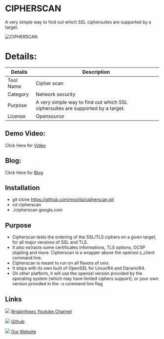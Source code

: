CIPHERSCAN
============

A very simple way to find out which SSL ciphersuites are supported by a target.

![CIPHERSCAN](https://www.briskinfosec.com//assets/tooloftheday/Copy_of_Briskinfosec_TOD_Latest_samples_2.jpg)


Details:
============
|  Details | Description   |
| ------------ | ------------ |
|  Tool Name |  Cipher scan |
|  Category | Network security  |
|  Purpose | A very simple way to find out which SSL ciphersuites are supported by a target. |
|  License |    Opensource|

Demo Video:
-----------------
Click Here for [Video](https://www.youtube.com/watch?v=VBoDiKlPWW8 "Video")


Blog: 
--------------
Click Here for [Blog](https://www.briskinfosec.com/tooloftheday/toolofthedaydetail/CIPHERSCAN "Blog")

Installation
----------------

- git clone https://github.com/mozilla/cipherscan.git
- cd cipherscan
- ./cipherscan google.com


Purpose
----------------
- Cipherscan tests the ordering of the SSL/TLS ciphers on a given target, for all major versions of SSL and TLS.
- It also extracts some certificates informations, TLS options, OCSP stapling and more. Cipherscan is a wrapper above the openssl s_client command line.
- Cipherscan is meant to run on all flavors of unix. 
- It ships with its own built of OpenSSL for Linux/64 and Darwin/64.
- On other platform, it will use the openssl version provided by the operating system (which may have limited ciphers support), or your own version provided in the -o command line flag


Links
----------------

 ![ ](https://img.icons8.com/color/15/000000/youtube-play.png) [Briskinfosec Youtube Channel](https://www.youtube.com/channel/UCcPmqqYETcO_7-6p_uUsF1w "Briskinfosec Youtube Channel")


 ![ ](https://img.icons8.com/glyph-neue/15/000000/github.png) [Github](https://github.com/briskinfosec "Github") 

  ![ ](https://img.icons8.com/ios/15/000000/internet--v2.png) [Our Website](https://www.briskinfosec.com/ "Our Website")
